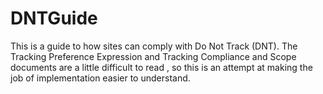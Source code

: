 # DNTGuide
This is a guide to how sites can comply with Do Not Track (DNT).
The Tracking Preference Expression and Tracking Compliance and Scope documents are a little difficult to read , so this is an attempt at making the job of implementation easier to understand.


